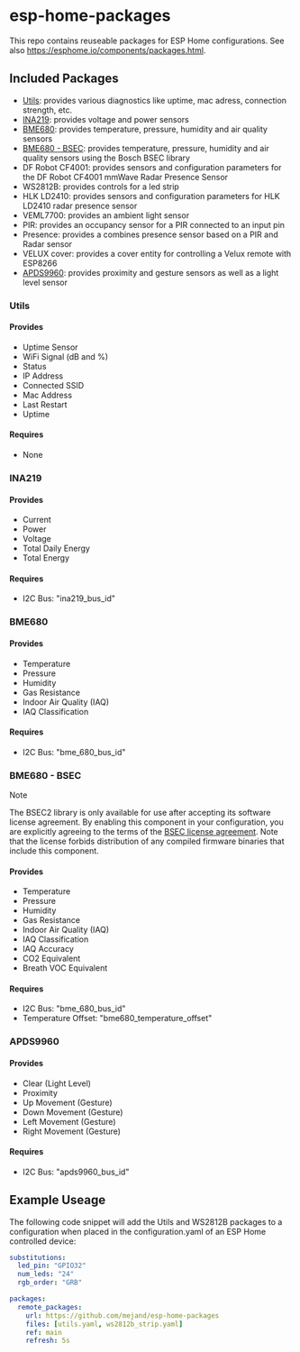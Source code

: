 # esp-home-packages
This repo contains reuseable packages for ESP Home configurations. See also https://esphome.io/components/packages.html.

## Included Packages
- [Utils](#Utils): provides various diagnostics like uptime, mac adress, connection strength, etc.
- [INA219](#INA219): provides voltage and power sensors
- [BME680](#BME680): provides temperature, pressure, humidity and air quality sensors
- [BME680 - BSEC](#BME680-BSEC): provides temperature, pressure, humidity and air quality sensors using the Bosch BSEC library
- DF Robot CF4001: provides sensors and configuration parameters for the DF Robot CF4001 mmWave Radar Presence Sensor
- WS2812B: provides controls for a led strip
- HLK LD2410: provides sensors and configuration parameters for HLK LD2410 radar presence sensor
- VEML7700: provides an ambient light sensor
- PIR: provides an occupancy sensor for a PIR connected to an input pin
- Presence: provides a combines presence sensor based on a PIR and Radar sensor
- VELUX cover: provides a cover entity for controlling a Velux remote with ESP8266
- [APDS9960](#APDS9960): provides proximity and gesture sensors as well as a light level sensor

### Utils
#### Provides
- Uptime Sensor
- WiFi Signal (dB and %)
- Status
- IP Address
- Connected SSID
- Mac Address
- Last Restart
- Uptime

#### Requires
- None

### INA219
#### Provides
- Current
- Power
- Voltage
- Total Daily Energy
- Total Energy

#### Requires
- I2C Bus: "ina219_bus_id"

### BME680
#### Provides
- Temperature
- Pressure
- Humidity
- Gas Resistance
- Indoor Air Quality (IAQ)
- IAQ Classification

#### Requires
- I2C Bus: "bme_680_bus_id"

### BME680 - BSEC
> [!NOTE]
> The BSEC2 library is only available for use after accepting its software license agreement. By enabling this component in your configuration, you are explicitly agreeing to the terms of the [BSEC license agreement](https://www.bosch-sensortec.com/media/boschsensortec/downloads/software/bme688_development_software/2023_04/license_terms_bme688_bme680_bsec.pdf). Note that the license forbids distribution of any compiled firmware binaries that include this component.

#### Provides
- Temperature
- Pressure
- Humidity
- Gas Resistance
- Indoor Air Quality (IAQ)
- IAQ Classification
- IAQ Accuracy
- CO2 Equivalent
- Breath VOC Equivalent

#### Requires
- I2C Bus: "bme_680_bus_id"
- Temperature Offset: "bme680_temperature_offset"

### APDS9960
#### Provides
- Clear (Light Level)
- Proximity
- Up Movement (Gesture)
- Down Movement (Gesture)
- Left Movement (Gesture)
- Right Movement (Gesture)

#### Requires
- I2C Bus: "apds9960_bus_id"

## Example Useage
The following code snippet will add the Utils and WS2812B packages to a configuration when placed in the configuration.yaml of an ESP Home controlled device:

```yaml
substitutions:
  led_pin: "GPIO32"
  num_leds: "24"
  rgb_order: "GRB"

packages:
  remote_packages:
    url: https://github.com/mejand/esp-home-packages
    files: [utils.yaml, ws2812b_strip.yaml]
    ref: main
    refresh: 5s
```
